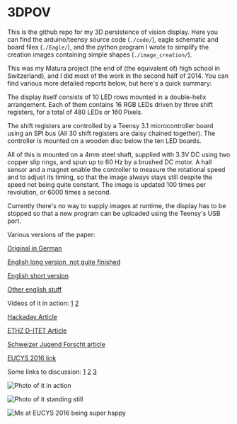 3DPOV
=====

This is the github repo for my 3D persistence of vision display. Here you
can find the arduino/teensy source code (`./code/`), eagle schematic and board
files (`./Eagle/`), and the python program I wrote to simplify the creation
images containing simple shapes (`./image_creation/`).

This was my Matura project (the end of (the equivalent of) high school in
Switzerland), and I did most of the work in the second half of 2014. You
can find various more detailed reports below, but here's a quick summary:

The display itself consists of 10 LED rows mounted in a double-helix
arrangement. Each of them contains 16 RGB LEDs driven by three shift
registers, for a total of 480 LEDs or 160 Pixels.

The shift registers are controlled by a Teensy 3.1 microcontroller board
using an SPI bus (All 30 shift registers are daisy chained together). The
controller is mounted on a wooden disc below the ten LED boards.

All of this is mounted on a 4mm steel shaft, supplied with 3.3V DC using
two copper slip rings, and spun up to 60 Hz by a brushed DC motor. A hall
sensor and a magnet enable the controller to measure the rotational speed
and to adjust its timing, so that the image always stays still despite the
speed not being quite constant. The image is updated 100 times per
revolution, or 6000 times a second.

Currently there's no way to supply images at runtime, the display has to be
stopped so that a new program can be uploaded using the Teensy's USB port.

Various versions of the paper:

[Original in German](http://tiny.cc/3DPOV)

[English long version, not quite finished](https://github.com/mbjd/english-paper/blob/master/paper.pdf)

[English short version](https://github.com/mbjd/english-paper/blob/master/paper-short.pdf)

[Other english stuff](https://github.com/mbjd/english-paper)

Videos of it in action: [1](https://www.youtube.com/watch?v=bCETWNgBxbI) [2](https://www.youtube.com/watch?v=-gFsKhf5J-I)

[Hackaday Article](http://hackaday.com/2016/11/16/spinning-3d-pov-display-as-a-high-school-term-project/)

[ETHZ D-ITET Article](https://www.ee.ethz.ch/de/news-und-veranstaltungen/d-itet-news-channel/2016/09/d-itet-student-gewinnt-forschungs-preis-.html)

[Schweizer Jugend Forscht article](http://sjf.ch/eucys-2016-eth-student-gewinnt-forschungs-preis-am-ersten-studientag/)

[EUCYS 2016 link](http://eucys2016.eu/development-of-a-3d-display/)

Some links to discussion: [1](http://www.reddit.com/r/electronics/comments/2m6apx/finally_my_led_board_works_had_to_make_a_little/) [2](http://www.reddit.com/r/electronics/comments/2nrek4/almost_working_3d_pov_display/) [3](http://www.reddit.com/r/electronics/comments/2q9sg6/my_3d_pov_in_action_as_promised/)

![Photo of it in action](http://imgur.com/weyXNIT.jpg)

![Photo of it standing still](http://imgur.com/SMb0HIS.jpg)

![Me at EUCYS 2016 being super happy](http://i.imgur.com/HQ8GyPd.jpg)
